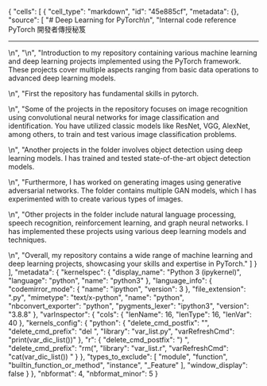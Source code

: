{
 "cells": [
  {
   "cell_type": "markdown",
   "id": "45e885cf",
   "metadata": {},
   "source": [
    "# Deep Learning for PyTorch\n",
    "Internal code reference PyTorch 開發者傳授秘笈<hr>\n",
    "\n",
    "Introduction to my repository containing various machine learning and deep learning projects implemented using the PyTorch framework. These projects cover multiple aspects ranging from basic data operations to advanced deep learning models.<p>\n",
    "First the repository has fundamental skills in pytorch.<p>\n",
    "Some of the projects in the repository focuses on image recognition using convolutional neural networks for image classification and identification. You have utilized classic models like ResNet, VGG, AlexNet, among others, to train and test various image classification problems.<p>\n",
    "Another projects in the folder involves object detection using deep learning models. I has trained and tested state-of-the-art object detection models.<p>\n",
    "Furthermore, I has worked on generating images using generative adversarial networks. The folder contains multiple GAN models, which I has experimented with to create various types of images.<p>\n",
    "Other projects in the folder include natural language processing, speech recognition, reinforcement learning, and graph neural networks. I has implemented these projects using various deep learning models and techniques.<p>\n",
    "Overall, my repository contains a wide range of machine learning and deep learning projects, showcasing your skills and expertise in PyTorch."
   ]
  }
 ],
 "metadata": {
  "kernelspec": {
   "display_name": "Python 3 (ipykernel)",
   "language": "python",
   "name": "python3"
  },
  "language_info": {
   "codemirror_mode": {
    "name": "ipython",
    "version": 3
   },
   "file_extension": ".py",
   "mimetype": "text/x-python",
   "name": "python",
   "nbconvert_exporter": "python",
   "pygments_lexer": "ipython3",
   "version": "3.8.8"
  },
  "varInspector": {
   "cols": {
    "lenName": 16,
    "lenType": 16,
    "lenVar": 40
   },
   "kernels_config": {
    "python": {
     "delete_cmd_postfix": "",
     "delete_cmd_prefix": "del ",
     "library": "var_list.py",
     "varRefreshCmd": "print(var_dic_list())"
    },
    "r": {
     "delete_cmd_postfix": ") ",
     "delete_cmd_prefix": "rm(",
     "library": "var_list.r",
     "varRefreshCmd": "cat(var_dic_list()) "
    }
   },
   "types_to_exclude": [
    "module",
    "function",
    "builtin_function_or_method",
    "instance",
    "_Feature"
   ],
   "window_display": false
  }
 },
 "nbformat": 4,
 "nbformat_minor": 5
}
